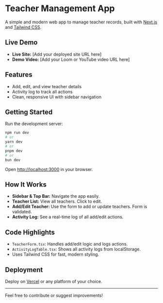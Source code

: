 # Teacher Management App

A simple and modern web app to manage teacher records, built with [Next.js](https://nextjs.org) and [Tailwind CSS](https://tailwindcss.com).

## Live Demo

- **Live Site:** [Add your deployed site URL here]
- **Demo Video:** [Add your Loom or YouTube video URL here]

## Features

- Add, edit, and view teacher details
- Activity log to track all actions
- Clean, responsive UI with sidebar navigation

## Getting Started

Run the development server:

```bash
npm run dev
# or
yarn dev
# or
pnpm dev
# or
bun dev
```

Open [http://localhost:3000](http://localhost:3000) in your browser.

## How It Works

- **Sidebar & Top Bar:** Navigate the app easily.
- **Teacher List:** View all teachers. Click to edit.
- **Add/Edit Teacher:** Use the form to add or update teachers. Form is validated.
- **Activity Log:** See a real-time log of all add/edit actions.

## Code Highlights

- `TeacherForm.tsx`: Handles add/edit logic and logs actions.
- `ActivityLogTable.tsx`: Shows all activity logs from localStorage.
- Uses Tailwind CSS for fast, modern styling.

## Deployment

Deploy on [Vercel](https://vercel.com/) or any platform of your choice.

---

Feel free to contribute or suggest improvements!
